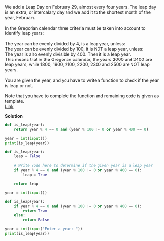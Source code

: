 We add a Leap Day on February 29, almost every four years. The leap day is an extra, or intercalary day and we add it to the shortest month of the year, February.<br>
<br>
In the Gregorian calendar three criteria must be taken into account to identify leap years:<br>
<br>
The year can be evenly divided by 4, is a leap year, unless:<br>
The year can be evenly divided by 100, it is NOT a leap year, unless:<br>
The year is also evenly divisible by 400. Then it is a leap year.<br>
This means that in the Gregorian calendar, the years 2000 and 2400 are leap years, while 1800, 1900, 2100, 2200, 2300 and 2500 are NOT leap years.<br>
<br>
You are given the year, and you have to write a function to check if the year is leap or not.<br>
<br>
Note that you have to complete the function and remaining code is given as template.<br>
[Link](https://www.hackerrank.com/challenges/write-a-function/problem?isFullScreen=true)

**Solution**
```python
def is_leap(year):
    return year % 4 == 0 and (year % 100 != 0 or year % 400 == 0)

year = int(input())
print(is_leap(year))
```
```python
def is_leap(year):
    leap = False
    
    # Write code here to determine if the given year is a leap year
    if year % 4 == 0 and (year % 100 != 0 or year % 400 == 0):
        leap = True
    
    return leap

year = int(input())
```

```python
def is_leap(year):
    if year % 4 == 0 and (year % 100 != 0 or year % 400 == 0):
        return True
    else:
        return False

year = int(input("Enter a year: "))
print(is_leap(year))
```
